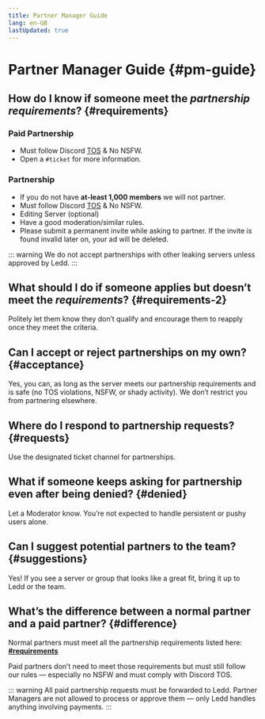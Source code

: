 ```yaml
---
title: Partner Manager Guide
lang: en-GB
lastUpdated: true
---
```

# Partner Manager Guide {#pm-guide}

## How do I know if someone meet the *partnership requirements*? {#requirements}
### Paid Partnership
- Must follow Discord [TOS](https://discord.com/terms) & No NSFW.
- Open a `#ticket` for more information.

### Partnership
- If you do not have **at-least 1,000 members** we will not partner.
- Must follow Discord [TOS](https://discord.com/terms) & No NSFW.
- Editing Server (optional)
- Have a good moderation/similar rules.
- Please submit a permanent invite while asking to partner. If the invite is found invalid later on, your ad will be deleted.


::: warning
We do not accept partnerships with other leaking servers unless approved by Ledd.
:::

## What should I do if someone applies but **doesn’t meet** the *requirements*? {#requirements-2}

Politely let them know they don’t qualify and encourage them to reapply once they meet the criteria.

## Can I **accept** or **reject** partnerships on my own? {#acceptance}

Yes, you can, as long as the server meets our partnership requirements and is safe (no TOS violations, NSFW, or shady activity). We don’t restrict you from partnering elsewhere.

## Where do I respond to partnership requests? {#requests}

Use the designated ticket channel for partnerships.

## What if someone **keeps asking** for partnership even after being denied? {#denied}

Let a Moderator know. You’re not expected to handle persistent or pushy users alone.

## Can I **suggest** potential partners to the team? {#suggestions}

Yes! If you see a server or group that looks like a great fit, bring it up to Ledd or the team.

## What’s the difference between a **normal partner** and a **paid partner**? {#difference}

Normal partners must meet all the partnership requirements listed here: [**#requirements**](#requirements)
 
Paid partners don’t need to meet those requirements but must still follow our rules — especially no NSFW and must comply with Discord TOS. 
 
::: warning
All paid partnership requests must be forwarded to Ledd. Partner Managers are not allowed to process or approve them — only Ledd handles anything involving payments.
:::